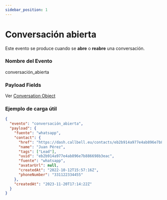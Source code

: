 ```yaml
---
sidebar_position: 1
---
```


# Conversación abierta

Este evento se produce cuando se **abre** o **reabre** una conversación.

### Nombre del Evento

conversación_abierta

### Payload Fields

Ver [Conversation Object](/api/reference/object_types/conversation)

### Ejemplo de carga útil

```json title=carga.json
{
  "evento": "conversación_abierta",
  "payload": {
    "fuente": "whatsapp",
    "contact": {
      "href": "https://dash.callbell.eu/contacts/eb2b914a977e4ab896e7b886698b3eac",
      "name": "Juan Pérez",
      "tags": ["Lead"],
      "uuid": "eb2b914a977e4ab896e7b886698b3eac",
      "fuente": "whatsapp",
      "avatarUrl": null,
      "createdAt": "2022-10-12T15:57:16Z",
      "phoneNumber": "331122334455"
    },
    "createdAt": "2023-11-20T17:14:22Z"
  }
}
```